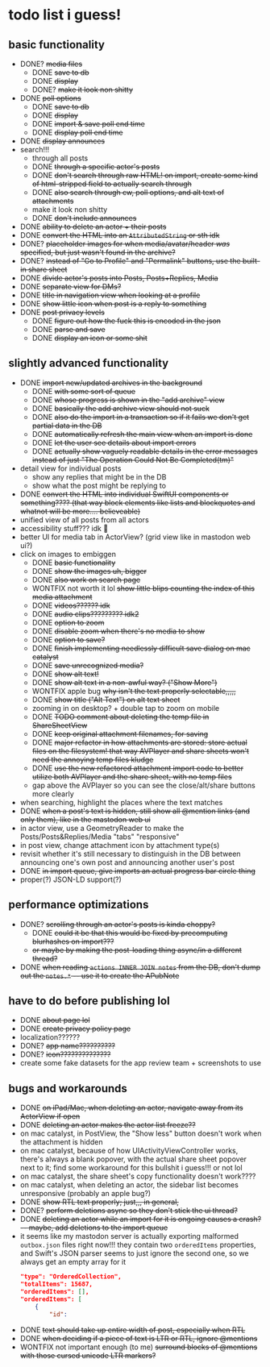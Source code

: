 todo list i guess!
==================

basic functionality
-------------------

* DONE? ~~media files~~
    * DONE ~~save to db~~
    * DONE ~~display~~
    * DONE? ~~make it look non shitty~~
* DONE ~~poll options~~
    * DONE ~~save to db~~
    * DONE ~~display~~
    * DONE ~~import & save poll end time~~
    * DONE ~~display poll end time~~
* DONE ~~display announces~~
* search!!!
    * through all posts
    * DONE ~~through a specific actor's posts~~
    * DONE ~~don't search through raw HTML! on import, create some kind of html-stripped field to actually search through~~
    * DONE ~~also search through cw, poll options, and alt text of attachments~~
    * make it look non shitty
    * DONE ~~don't include announces~~
* DONE ~~ability to delete an actor + their posts~~
* DONE ~~convert the HTML into an `AttributedString` or sth idk~~
* DONE? ~~placeholder images for when media/avatar/header *was* specified, but just wasn't found in the archive?~~
* DONE? ~~instead of "Go to Profile" and "Permalink" buttons, use the built-in share sheet~~
* DONE ~~divide actor's posts into Posts, Posts+Replies, Media~~
* DONE ~~separate view for DMs?~~
* DONE ~~title in navigation view when looking at a profile~~
* DONE ~~show little icon when post is a reply to something~~
* DONE ~~post privacy levels~~
    * DONE ~~figure out how the fuck this is encoded in the json~~
    * DONE ~~parse and save~~
    * DONE ~~display an icon or some shit~~

slightly advanced functionality
-------------------------------

* DONE ~~import new/updated archives in the background~~
    * DONE ~~with some sort of queue~~
    * DONE ~~whose progress is shown in the "add archive" view~~
    * DONE ~~basically the add archive view should not suck~~
    * DONE ~~also do the import in a transaction so if it fails we don't get partial data in the DB~~
    * DONE ~~automatically refresh the main view when an import is done~~
    * DONE ~~let the user see details about import errors~~
    * DONE ~~actually show vaguely readable details in the error messages instead of just "The Operation Could Not Be Completed(tm)"~~
* detail view for individual posts
    * show any replies that might be in the DB
    * show what the post might be replying to
* DONE ~~convert the HTML into individual SwiftUI components or something???? (that way block elements like lists and blockquotes and whatnot will be more.... believeable)~~
* unified view of all posts from all actors
* accessibility stuff??? idk 😬
* better UI for media tab in ActorView? (grid view like in mastodon web ui?)
* click on images to embiggen
    * DONE ~~basic functionality~~
    * DONE ~~show the images uh, bigger~~
    * DONE ~~also work on search page~~
    * WONTFIX not worth it lol ~~show little blips counting the index of this media attachment~~
    * DONE ~~videos?????? idk~~
    * DONE ~~audio clips????????? idk2~~
    * DONE ~~option to zoom~~
    * DONE ~~disable zoom when there's no media to show~~
    * DONE ~~option to save?~~
    * DONE ~~finish implementing needlessly difficult save dialog on mac catalyst~~
    * DONE ~~save unrecognized media?~~
    * DONE ~~show alt text!~~
    * DONE ~~show alt text in a non-awful way? ("Show More")~~
    * WONTFIX apple bug ~~why isn't the text properly selectable,,,,,~~
    * DONE ~~show title ("Alt Text") on alt text sheet~~
    * zooming in on desktop? + double tap to zoom on mobile
    * DONE ~~TODO comment about deleting the temp file in ShareSheetView~~
    * DONE ~~keep original attachment filenames, for saving~~
    * DONE ~~major refactor in how attachments are stored: store actual files on the filesystem! that way AVPlayer and share sheets won't need the annoying temp files kludge~~
    * DONE ~~use the new refactored attachment import code to better utilize both AVPlayer and the share sheet, with no temp files~~
    * gap above the AVPlayer so you can see the close/alt/share buttons more clearly
* when searching, highlight the places where the text matches
* DONE ~~when a post's text is hidden, still show all @mention links (and only them), like in the mastodon web ui~~
* in actor view, use a GeometryReader to make the Posts/Posts&Replies/Media "tabs" "responsive"
* in post view, change attachment icon by attachment type(s)
* revisit whether it's still necessary to distinguish in the DB between announcing one's own post and announcing another user's post
* DONE ~~in import queue, give imports an actual progress bar circle thing~~
* proper(?) JSON-LD support(?)

performance optimizations
-------------------------

* DONE? ~~scrolling through an actor's posts is kinda choppy?~~
    * DONE ~~could it be that this would be fixed by precomputing blurhashes on import???~~
    * ~~or maybe by making the post-loading thing async/in a different thread?~~
* DONE ~~when reading `actions INNER JOIN notes` from the DB, don't dump out the `notes.*` -- use it to create the APubNote~~

have to do before publishing lol
--------------------------------

* DONE ~~about page lol~~
* DONE ~~create privacy policy page~~
* localization??????
* DONE? ~~app name??????????~~
* DONE? ~~icon??????????????~~
* create some fake datasets for the app review team + screenshots to use

bugs and workarounds
--------------------

* DONE ~~on iPad/Mac, when deleting an actor, navigate away from its ActorView if open~~
* DONE ~~deleting an actor makes the actor list freeze??~~
* on mac catalyst, in PostView, the "Show less" button doesn't work when the attachment is hidden
* on mac catalyst, because of how UIActivityViewController works, there's always a blank popover, with the actual share sheet popover next to it; find some workaround for this bullshit i guess!!! or not lol
* on mac catalyst, the share sheet's copy functionality doesn't work????
* on mac catalyst, when deleting an actor, the sidebar list becomes unresponsive (probably an apple bug?)
* DONE ~~show RTL text properly; just,,, in general,~~
* DONE? ~~perform deletions async so they don't stick the ui thread?~~
* DONE ~~deleting an actor while an import for it is ongoing causes a crash? -- maybe, add deletions to the import queue~~
* it seems like my mastodon server is actually exporting malformed `outbox.json` files right now!!! they contain two `orderedItems` properties, and Swift's JSON parser seems to just ignore the second one, so we always get an empty array for it
    ```json
    "type": "OrderedCollection",
    "totalItems": 15687,
    "orderedItems": [],
    "orderedItems": [
        {
            "id":
    ```
* DONE ~~text should take up entire width of post, especially when RTL~~
* DONE ~~when deciding if a piece of text is LTR or RTL, ignore @mentions~~
* WONTFIX not important enough (to me) ~~surround blocks of @mentions with those cursed unicode LTR markers?~~
